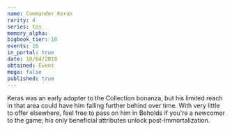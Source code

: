 ```yaml
---
name: Commander Keras
rarity: 4
series: tos
memory_alpha:
bigbook_tier: 10
events: 16
in_portal: true
date: 18/04/2018
obtained: Event
mega: false
published: true
---
```


Keras was an early adopter to the Collection bonanza, but his limited reach in that area could have him falling further behind over time. With very little to offer elsewhere, feel free to pass on him in Beholds if you're a newcomer to the game; his only beneficial attributes unlock post-Immortalization.
